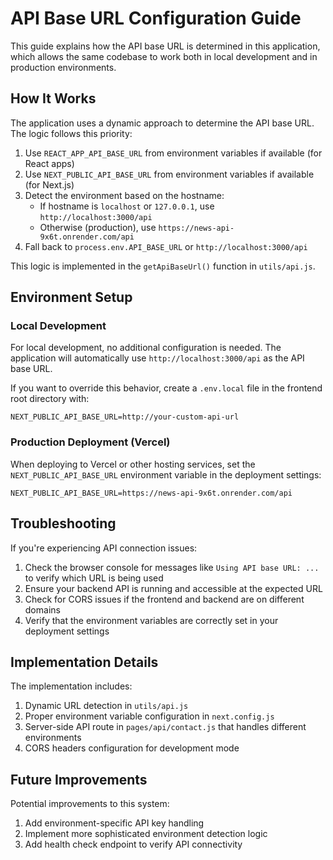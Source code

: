 # API Base URL Configuration Guide

This guide explains how the API base URL is determined in this application, which allows the same codebase to work both in local development and in production environments.

## How It Works

The application uses a dynamic approach to determine the API base URL. The logic follows this priority:

1. Use `REACT_APP_API_BASE_URL` from environment variables if available (for React apps)
2. Use `NEXT_PUBLIC_API_BASE_URL` from environment variables if available (for Next.js)
3. Detect the environment based on the hostname:
   - If hostname is `localhost` or `127.0.0.1`, use `http://localhost:3000/api`
   - Otherwise (production), use `https://news-api-9x6t.onrender.com/api`
4. Fall back to `process.env.API_BASE_URL` or `http://localhost:3000/api`

This logic is implemented in the `getApiBaseUrl()` function in `utils/api.js`.

## Environment Setup

### Local Development

For local development, no additional configuration is needed. The application will automatically use `http://localhost:3000/api` as the API base URL.

If you want to override this behavior, create a `.env.local` file in the frontend root directory with:

```
NEXT_PUBLIC_API_BASE_URL=http://your-custom-api-url
```

### Production Deployment (Vercel)

When deploying to Vercel or other hosting services, set the `NEXT_PUBLIC_API_BASE_URL` environment variable in the deployment settings:

```
NEXT_PUBLIC_API_BASE_URL=https://news-api-9x6t.onrender.com/api
```

## Troubleshooting

If you're experiencing API connection issues:

1. Check the browser console for messages like `Using API base URL: ...` to verify which URL is being used
2. Ensure your backend API is running and accessible at the expected URL
3. Check for CORS issues if the frontend and backend are on different domains
4. Verify that the environment variables are correctly set in your deployment settings

## Implementation Details

The implementation includes:

1. Dynamic URL detection in `utils/api.js`
2. Proper environment variable configuration in `next.config.js`
3. Server-side API route in `pages/api/contact.js` that handles different environments
4. CORS headers configuration for development mode

## Future Improvements

Potential improvements to this system:

1. Add environment-specific API key handling
2. Implement more sophisticated environment detection logic
3. Add health check endpoint to verify API connectivity 